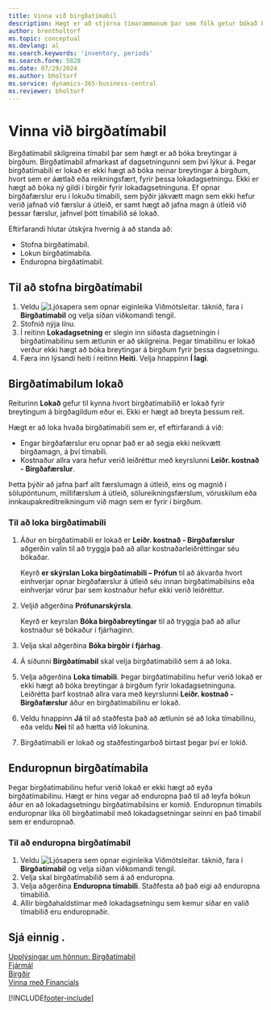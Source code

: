 ```yaml
---
title: Vinna við birgðatímabil
description: Hægt er að stjórna tímarammanum þar sem fólk getur bókað breytingar á birgðum með því að skilgreina birgðatímabil.
author: brentholtorf
ms.topic: conceptual
ms.devlang: al
ms.search.keywords: 'inventory, periods'
ms.search.form: 5828
ms.date: 07/29/2024
ms.author: bholtorf
ms.service: dynamics-365-business-central
ms.reviewer: bholtorf
---
```


# <a name="work-with-inventory-periods"></a>Vinna við birgðatímabil

Birgðatímabil skilgreina tímabil þar sem hægt er að bóka breytingar á birgðum. Birgðatímabil afmarkast af dagsetningunni sem því lýkur á. Þegar birgðatímabili er lokað er ekki hægt að bóka neinar breytingar á birgðum, hvort sem er áætlað eða reikningsfært, fyrir þessa lokadagsetningu. Ekki er hægt að bóka ný gildi í birgðir fyrir lokadagsetninguna. Ef opnar birgðafærslur eru í lokuðu tímabili, sem þýðir jákvætt magn sem ekki hefur verið jafnað við færslur á útleið, er samt hægt að jafna magn á útleið við þessar færslur, jafnvel þótt tímabilið sé lokað.  

Eftirfarandi hlutar útskýra hvernig á að standa að:

* Stofna birgðatímabil.  
* Lokun birgðatímabila.  
* Enduropna birgðatímabil.  

## <a name="to-create-an-inventory-period"></a>Til að stofna birgðatímabil

1. Veldu ![Ljósapera sem opnar eiginleika Viðmótsleitar.](media/ui-search/search_small.png "Segðu mér hvað þú vilt gera") táknið, fara í **Birgðatímabil** og velja síðan viðkomandi tengil.  
2. Stofnið nýja línu.  
3. Í reitinn **Lokadagsetning** er slegin inn síðasta dagsetningin í birgðatímabilinu sem ætlunin er að skilgreina. Þegar tímabilinu er lokað verður ekki hægt að bóka breytingar á birgðum fyrir þessa dagsetningu.  
4. Færa inn lýsandi heiti í reitinn **Heiti**. Velja hnappinn **Í lagi**.  

## <a name="to-close-inventory-periods"></a>Birgðatímabilum lokað

Reiturinn **Lokað** gefur til kynna hvort birgðatímabilið er lokað fyrir breytingum á birgðagildum eður ei. Ekki er hægt að breyta þessum reit.  

Hægt er að loka hvaða birgðatímabili sem er, ef eftirfarandi á við:  

* Engar birgðafærslur eru opnar það er að segja ekki neikvætt birgðamagn, á því tímabili.  
* Kostnaður allra vara hefur verið leiðréttur með keyrslunni **Leiðr. kostnað - Birgðafærslur**.  

Þetta þýðir að jafna þarf allt færslumagn á útleið, eins og magnið í sölupöntunum, millifærslum á útleið, sölureikningsfærslum, vöruskilum eða innkaupakreditreikningum við magn sem er fyrir í birgðum.  

### <a name="to-close-an-inventory-period"></a>Til að loka birgðatímabili

1. Áður en birgðatímabili er lokað er **Leiðr. kostnað - Birgðafærslur** aðgerðin valin til að tryggja það að allar kostnaðarleiðréttingar séu bókaðar.

    Keyrð **er skýrslan Loka birgðatímabili – Prófun** til að ákvarða hvort einhverjar opnar birgðafærslur á útleið séu innan birgðatímabilsins eða einhverjar vörur þar sem kostnaður hefur ekki verið leiðréttur.  
2. Veljið aðgerðina **Prófunarskýrsla**.  

    Keyrð er keyrslan **Bóka birgðabreytingar** til að tryggja það að allur kostnaður sé bókaður í fjárhaginn.  
3. Velja skal aðgerðina **Bóka birgðir í fjárhag**.  
4. Á síðunni **Birgðatímabil** skal velja birgðatímabilið sem á að loka.  
5. Velja aðgerðina **Loka tímabili**. Þegar birgðatímabilinu hefur verið lokað er ekki hægt að bóka breytingar á birgðum fyrir lokadagsetninguna. Leiðrétta þarf kostnað allra vara með keyrslunni **Leiðr. kostnað - Birgðafærslur** áður en birgðatímabilinu er lokað.  
6. Veldu hnappinn **Já** til að staðfesta það að ætlunin sé að loka tímabilinu, eða veldu **Nei** til að hætta við lokunina.  
7. Birgðatímabili er lokað og staðfestingarboð birtast þegar því er lokið.  

## <a name="reopening-inventory-periods"></a>Enduropnun birgðatímabila
Þegar birgðatímabilinu hefur verið lokað er ekki hægt að eyða birgðatímabilinu. Hægt er hins vegar að enduropna það til að leyfa bókun áður en að lokadagsetningu birgðatímabilsins er komið. Enduropnun tímabils enduropnar líka öll birgðatímabil með lokadagsetningar seinni en það tímabil sem er enduropnað.  

### <a name="to-reopen-an-inventory-period"></a>Til að enduropna birgðatímabil
1. Veldu ![Ljósapera sem opnar eiginleika Viðmótsleitar.](media/ui-search/search_small.png "Segðu mér hvað þú vilt gera") táknið, fara í **Birgðatímabil** og velja síðan viðkomandi tengil.  
2. Velja skal birgðatímabilið sem á að enduropna.  
3. Velja aðgerðina **Enduropna tímabili**. Staðfesta að það eigi að enduropna tímabilið.  
4. Allir birgðahaldstímar með lokadagsetningu sem kemur síðar en valið tímabilið eru enduropnaðir.  

## <a name="see-also"></a>Sjá einnig .
[Upplýsingar um hönnun: Birgðatímabil](design-details-inventory-periods.md)    
[Fjármál](finance.md)    
[Birgðir](inventory-manage-inventory.md)    
[Vinna með Financials](ui-work-product.md)  


[!INCLUDE[footer-include](includes/footer-banner.md)]
